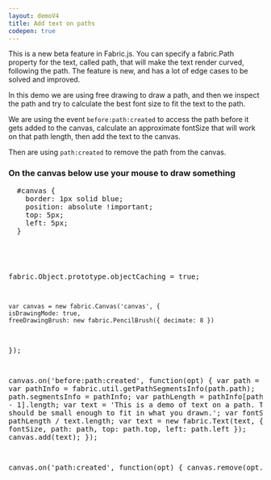 ```yaml
---
layout: demoV4
title: Add text on paths
codepen: true
---
```

This is a new beta feature in Fabric.js.
You can specify a fabric.Path property for the text, called path, that will make the text render curved, following the path.
The feature is new, and has a lot of edge cases to be solved and improved.

In this demo we are using free drawing to draw a path, and then we inspect the path and try to calculate the best font size to fit the text to the path.

We are using the event `before:path:created` to access the path before it gets added to the canvas, calculate an approximate fontSize that will work on that path length, then add the text to the canvas.

Then are using `path:created` to remove the path from the canvas.

### On the canvas below use your mouse to draw something

<div
  class="codepen-later"
  data-editable="true"
  data-height="500"
  data-default-tab="result"
>
<pre data-lang="css" data-options-autoprefixer="true">
  #canvas {
  	border: 1px solid blue;
    position: absolute !important;
    top: 5px;
    left: 5px;
  }
</pre>
<pre data-lang="html">
  <canvas id="canvas" width="500" height="400" ></canvas>
</pre>
<pre data-lang="js">

  fabric.Object.prototype.objectCaching = true;

	var canvas = new fabric.Canvas('canvas', {
    isDrawingMode: true,
    freeDrawingBrush: new fabric.PencilBrush({ decimate: 8 })
  });

  canvas.on('before:path:created', function(opt) {
    var path = opt.path;
    var pathInfo = fabric.util.getPathSegmentsInfo(path.path);
    path.segmentsInfo = pathInfo;
    var pathLength = pathInfo[pathInfo.length - 1].length;
    var text = 'This is a demo of text on a path. This text should be small enough to fit in what you drawn.';
    var fontSize = 2.5 * pathLength / text.length;
    var text = new fabric.Text(text, { fontSize: fontSize, path: path, top: path.top, left: path.left });
    canvas.add(text);
  });

  canvas.on('path:created', function(opt) {
    canvas.remove(opt.path);
  })
</pre>
</div>
